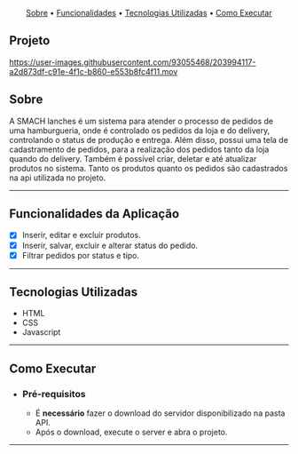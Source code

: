 <p align="center">
  <a href="#sobre">Sobre</a> •
  <a href="#funcionalidades-da-aplicação">Funcionalidades</a> •
  <a href="#tecnologias-utilizadas">Tecnologias Utilizadas</a> • 
  <a href="#como-executar">Como Executar</a>
</p>

## Projeto

https://user-images.githubusercontent.com/93055468/203994117-a2d873df-c91e-4f1c-b860-e553b8fc4f11.mov

## Sobre

A SMACH lanches é um sistema para atender o processo de pedidos de uma hamburgueria, 
onde é controlado os pedidos da loja e do delivery, controlando o status de produção e entrega. 
Além disso, possui uma tela de cadastramento de pedidos, para a realização dos pedidos tanto da loja quando do delivery.
Também é possível criar, deletar e até atualizar produtos no sistema. Tanto os produtos quanto os pedidos são cadastrados na api utilizada no projeto.

---

## Funcionalidades da Aplicação

- [x] Inserir, editar e excluir produtos.
- [x] Inserir, salvar, excluir e alterar status do pedido.
- [x] Filtrar pedidos por status e tipo.

---

## Tecnologias Utilizadas

- HTML
- CSS
- Javascript

---

## Como Executar

- ### **Pré-requisitos**

  - É **necessário** fazer o download do servidor disponibilizado na pasta API.
  - Após o download, execute o server e abra o projeto.
    
---
